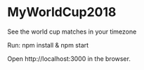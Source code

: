 # MyWorldCup2018
See the world cup matches in your timezone

Run: npm install & npm start

Open http://localhost:3000 in the browser.
